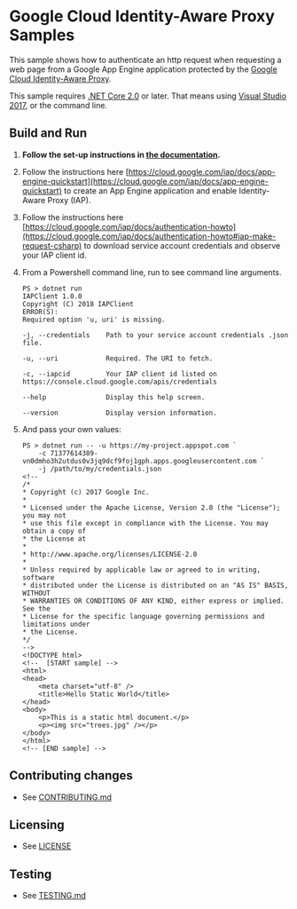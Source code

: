 # Google Cloud Identity-Aware Proxy Samples

This sample shows how to authenticate an http request when requesting a web page from
a Google App Engine application protected by the [Google Cloud Identity-Aware Proxy](http://cloud.google.com/iap).

This sample requires [.NET Core 2.0](
    https://www.microsoft.com/net/core) or later.  That means using
[Visual Studio 2017](
    https://www.visualstudio.com/), or the command line.

## Build and Run

1.  **Follow the set-up instructions in [the documentation](https://cloud.google.com/dotnet/docs/setup).**

2.  Follow the instructions here
    [https://cloud.google.com/iap/docs/app-engine-quickstart](https://cloud.google.com/iap/docs/app-engine-quickstart)
    to create an App Engine application and enable Identity-Aware Proxy (IAP).

3.  Follow the instructions here 
    [https://cloud.google.com/iap/docs/authentication-howto](https://cloud.google.com/iap/docs/authentication-howto#iap-make-request-csharp)
    to download service account credentials and observe your IAP client id.

9.  From a Powershell command line, run to see command line arguments.
    ```
    PS > dotnet run
    IAPClient 1.0.0
    Copyright (C) 2018 IAPClient
    ERROR(S):
    Required option 'u, uri' is missing.

    -j, --credentials    Path to your service account credentials .json file.

    -u, --uri            Required. The URI to fetch.

    -c, --iapcid         Your IAP client id listed on https://console.cloud.google.com/apis/credentials

    --help               Display this help screen.

    --version            Display version information.
    ```
    
9.  And pass your own values:
    ```
    PS > dotnet run -- -u https://my-project.appspot.com `
        -c 71377614389-vn0dmho3h2utdus0v3jq9dcf9foj1gph.apps.googleusercontent.com `
        -j /path/to/my/credentials.json
    <!--
    /*
    * Copyright (c) 2017 Google Inc.
    *
    * Licensed under the Apache License, Version 2.0 (the "License"); you may not
    * use this file except in compliance with the License. You may obtain a copy of
    * the License at
    *
    * http://www.apache.org/licenses/LICENSE-2.0
    *
    * Unless required by applicable law or agreed to in writing, software
    * distributed under the License is distributed on an "AS IS" BASIS, WITHOUT
    * WARRANTIES OR CONDITIONS OF ANY KIND, either express or implied. See the
    * License for the specific language governing permissions and limitations under
    * the License.
    */
    -->
    <!DOCTYPE html>
    <!--  [START sample] -->
    <html>
    <head>
        <meta charset="utf-8" />
        <title>Hello Static World</title>
    </head>
    <body>
        <p>This is a static html document.</p>
        <p><img src="trees.jpg" /></p>
    </body>
    </html>
    <!-- [END sample] -->
    ```

## Contributing changes

* See [CONTRIBUTING.md](../../CONTRIBUTING.md)

## Licensing

* See [LICENSE](../../LICENSE)

## Testing

* See [TESTING.md](../../TESTING.md)

